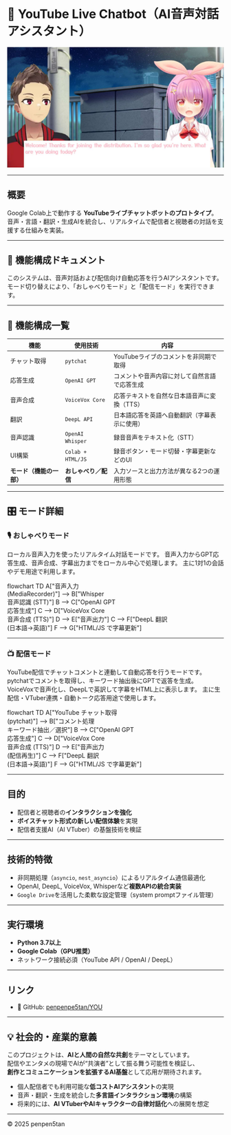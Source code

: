 # 🎤 YouTube Live Chatbot（AI音声対話アシスタント）

<div align="center">
  <img src="/assets/images/voicebot_diagram.png" alt=" YouTube Live Chatbot" width="600">
</div>

---

## 概要
Google Colab上で動作する **YouTubeライブチャットボットのプロトタイプ**。  
音声・言語・翻訳・生成AIを統合し、リアルタイムで配信者と視聴者の対話を支援する仕組みを実装。

---

## 🧩 機能構成ドキュメント

このシステムは、音声対話および配信向け自動応答を行うAIアシスタントです。
モード切り替えにより、「おしゃべりモード」と「配信モード」を実行できます。

---

## 🧠 機能構成一覧

| 機能             | 使用技術              | 内容                      |
| -------------- | ----------------- | ----------------------- |
| チャット取得         | `pytchat`         | YouTubeライブのコメントを非同期で取得  |
| 応答生成           | `OpenAI GPT`      | コメントや音声内容に対して自然言語で応答生成  |
| 音声合成           | `VoiceVox Core`   | 応答テキストを自然な日本語音声に変換（TTS） |
| 翻訳             | `DeepL API`       | 日本語応答を英語へ自動翻訳（字幕表示に使用）  |
| 音声認識           | `OpenAI Whisper`  | 録音音声をテキスト化（STT）         |
| UI構築           | `Colab + HTML/JS` | 録音ボタン・モード切替・字幕更新などのUI   |
| **モード（機能の一部）** | **おしゃべり／配信**      | 入力ソースと出力方法が異なる2つの運用形態   |

---

## 🎛 モード詳細

### 🎙 おしゃべりモード

ローカル音声入力を使ったリアルタイム対話モードです。
音声入力からGPT応答生成、音声合成、字幕出力までをローカル中心で処理します。
主に1対1の会話やデモ用途で利用します。


flowchart TD
    A["音声入力<br/>(MediaRecorder)"] --> B["Whisper<br/>音声認識 (STT)"]
    B --> C["OpenAI GPT<br/>応答生成"]
    C --> D["VoiceVox Core<br/>音声合成 (TTS)"]
    D --> E["音声出力"]
    C --> F["DeepL 翻訳<br/>(日本語→英語)"]
    F --> G["HTML/JS で字幕更新"]


---

### 📺 配信モード

YouTube配信でチャットコメントと連動して自動応答を行うモードです。
pytchatでコメントを取得し、キーワード抽出後にGPTで返答を生成。
VoiceVoxで音声化し、DeepLで英訳して字幕をHTML上に表示します。
主に生配信・VTuber連携・自動トーク応答用途で使用します。


flowchart TD
    A["YouTube チャット取得<br/>(pytchat)"] --> B["コメント処理<br/>キーワード抽出／選択"]
    B --> C["OpenAI GPT<br/>応答生成"]
    C --> D["VoiceVox Core<br/>音声合成 (TTS)"]
    D --> E["音声出力<br/>(配信再生)"]
    C --> F["DeepL 翻訳<br/>(日本語→英語)"]
    F --> G["HTML/JS で字幕更新"]



---


## 目的
- 配信者と視聴者の**インタラクションを強化**  
- **ボイスチャット形式の新しい配信体験**を実現  
- 配信者支援AI（AI VTuber）の基盤技術を検証  

---

## 技術的特徴
- 非同期処理（`asyncio`, `nest_asyncio`）によるリアルタイム通信最適化  
- OpenAI, DeepL, VoiceVox, Whisperなど**複数APIの統合実装**  
- `Google Drive`を活用した柔軟な設定管理（system promptファイル管理）  

---

## 実行環境
- **Python 3.7以上**
- **Google Colab（GPU推奨）**
- ネットワーク接続必須（YouTube API / OpenAI / DeepL）

---

## リンク
- 🧠 GitHub: [penpenpe5tan/YOU](https://github.com/penpenpe5tan/YOU)

---

## 💡 社会的・産業的意義
このプロジェクトは、**AIと人間の自然な共創**をテーマとしています。  
配信やエンタメの現場でAIが“共演者”として振る舞う可能性を検証し、  
**創作とコミュニケーションを拡張するAI基盤**として応用が期待されます。

- 個人配信者でも利用可能な**低コストAIアシスタント**の実現  
- 音声・翻訳・生成を統合した**多言語インタラクション環境**の構築  
- 将来的には、**AI VTuberやAIキャラクターの自律対話化**への展開を想定  

---

© 2025 penpen5tan
